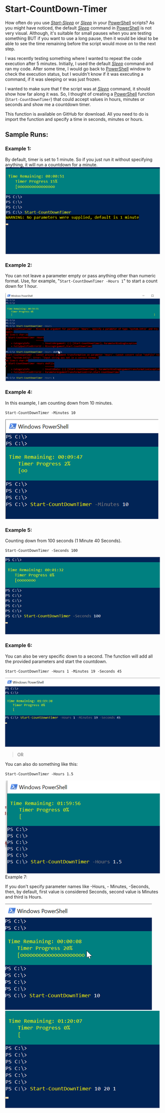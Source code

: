 # Start-CountDown-Timer
How often do you use <a href="https://docs.microsoft.com/en-us/powershell/module/microsoft.powershell.utility/start-sleep?view=powershell-6" rel="noopener nofollow" target="_blank"><i>Start-Sleep</i></a> or <a href="https://docs.microsoft.com/en-us/powershell/module/microsoft.powershell.utility/start-sleep?view=powershell-6" rel="noopener nofollow" target="_blank"><em>Sleep</em></a> in your <a href="https://docs.microsoft.com/en-us/powershell/scripting/overview?view=powershell-6" rel="noopener nofollow" target="_blank">PowerShell</a> scripts? As you might have noticed, the default <a href="https://docs.microsoft.com/en-us/powershell/module/microsoft.powershell.utility/start-sleep?view=powershell-6" rel="noopener nofollow" target="_blank"><em>Sleep</em></a> command in <a href="https://docs.microsoft.com/en-us/powershell/scripting/overview?view=powershell-6" rel="noopener nofollow" target="_blank">PowerShell</a> is not very visual. Although, it's suitable for small pauses when you are testing something BUT if  you want to use a long pause, then it would be ideal to be able to see the time remaining before the script would move on to the next step.

I was recently testing something where I wanted to repeat the code execution after 5 minutes. Initially, I used the default <a href="https://docs.microsoft.com/en-us/powershell/module/microsoft.powershell.utility/start-sleep?view=powershell-6" rel="noopener nofollow" target="_blank"><em>Sleep</em></a> command and ran my code. After some time, I would go back to <a href="https://docs.microsoft.com/en-us/powershell/scripting/overview?view=powershell-6" rel="noopener nofollow" target="_blank">PowerShell</a> window to check the execution status, but I wouldn't know if it was executing a command, if it was sleeping or was just frozen. 

I wanted to make sure that f the script was at <a href="https://docs.microsoft.com/en-us/powershell/module/microsoft.powershell.utility/start-sleep?view=powershell-6" rel="noopener nofollow" target="_blank"><em>Sleep</em></a>  command,  it should show how far along it was. So, I thought of creating a <a href="https://docs.microsoft.com/en-us/powershell/scripting/overview?view=powershell-6" rel="noopener nofollow" target="_blank">PowerShell</a> function (`Start-CountDownTimer`) that could accept values in hours, minutes or seconds and show me a countdown timer.

This function is available on GitHub for download. All you need to do is import the function and specify a time in seconds, minutes or hours.

## Sample Runs:
### Example 1: 

By default, timer is set to 1 minute. So if you just run it without specifying anything, it will run a countdown for a minute.
![ScreenShot1](/Screenshots/1.png)

### Example 2:

You can not leave a parameter empty or pass anything other than numeric format. Use, for example, "`Start-CountDownTimer -Hours 1`" to start a count down for 1 hour.

![ScreenShot2](/Screenshots/2.png)
### Example 4:

In this example, I am counting down from 10 minutes.

`Start-CountDownTimer -Minutes 10`

![ScreenShot3](/Screenshots/3.png)
### Example 5:

Counting down from 100 seconds (1 Minute 40 Seconds).

`Start-CountDownTimer -Seconds 100`

![ScreenShot4](/Screenshots/4.png)
### Example 6:

You can also be very specific down to a second. The function will add all the provided parameters and start the countdown.

`Start-CountDownTimer -Hours 1 -Minutes 19 -Seconds 45`

![ScreenShot5](/Screenshots/5.png)

> OR

You can also do something like this:

`Start-CountDownTimer -Hours 1.5`

![ScreenShot6](/Screenshots/6.png)
Example 7:

If you don't specify parameter names like -Hours, - Minutes,  -Seconds, then, by default, first value is considered Seconds, second value is Minutes and third is Hours.

![ScreenShot7](/Screenshots/7.png)
![ScreenShot8](/Screenshots/8.png)
